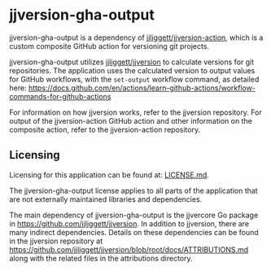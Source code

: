 # jjversion-gha-output

jjversion-gha-output is a dependency of [jjliggett/jjversion-action](https://github.com/jjliggett/jjversion-action), which is a custom composite GitHub action for versioning git projects.

jjversion-gha-output utilizes [jjliggett/jjversion](https://github.com/jjliggett/jjversion) to calculate versions for git repositories. The application uses the calculated version to output values for GitHub workflows, with the ```set-output``` workflow command, as detailed here: <https://docs.github.com/en/actions/learn-github-actions/workflow-commands-for-github-actions>

For information on how jjversion works, refer to the jjversion repository. For output of the jjversion-action GitHub action and other information on the composite action, refer to the jjversion-action repository.

## Licensing

Licensing for this application can be found at: [LICENSE.md](LICENSE.md).

The jjversion-gha-output license applies to all parts of the application that are not
externally maintained libraries and dependencies.

The main dependency of jjversion-gha-output is the jjvercore Go package in <https://github.com/jjliggett/jjversion>. In addition to jjversion, there are many indirect dependencies. Details on these dependencies can be found in the jjversion repository at <https://github.com/jjliggett/jjversion/blob/root/docs/ATTRIBUTIONS.md> along with the related files in the attributions directory.
